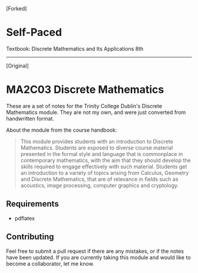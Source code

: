 [Forked]

# Self-Paced

Textbook: Discrete Mathematics and Its Applications 8th

***
[Original]


# MA2C03 Discrete Mathematics

These are a set of notes for the Trinity College Dublin's Discrete Mathematics module. They are not my own, and were just converted from handwritten format.

About the module from the course handbook:

> This module provides students with an introduction to Discrete Mathematics. Students are exposed to diverse course material presented in the formal style and language that is commonplace in contemporary mathematics, with the aim that they should develop the skills required to engage effectively with such material. Students get an introduction to a variety of topics arising from Calculus, Geometry and Discrete Mathematics, that are of relevance in fields such as acoustics, image processing, computer graphics and cryptology.

## Requirements
- pdflatex

## Contributing
Feel free to submit a pull request if there are any mistakes, or if the notes have been updated. If you are currently taking this module and would like to become a collaborator, let me know.
